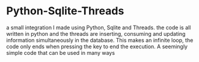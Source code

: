 # Python-Sqlite-Threads
a small integration I made using Python, Sqlite and Threads. the code is all written in python and the threads are inserting, consuming and updating information simultaneously in the database. This makes an infinite loop, the code only ends when pressing the key to end the execution. A seemingly simple code that can be used in many ways
